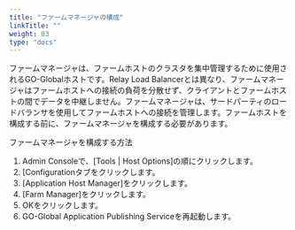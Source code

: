 ```yaml
---
title: "ファームマネージャの構成"
linkTitle: ""
weight: 03
type: "docs"
---
```


ファームマネージャは、ファームホストのクラスタを集中管理するために使用されるGO-Globalホストです。Relay Load Balancerとは異なり、ファームマネージャはファームホストへの接続の負荷を分散せず、クライアントとファームホストの間でデータを中継しません。ファームマネージャは、サードパーティのロードバランサを使用してファームホストへの接続を管理します。ファームホストを構成する前に、ファームマネージャを構成する必要があります。

ファームマネージャを構成する方法

1. Admin Consoleで、[Tools | Host Options]の順にクリックします。
2. [Configurationタブをクリックします。
3. [Application Host Manager]をクリックします。
4. [Farm Manager]をクリックします。
5. OKをクリックします。
6. GO-Global Application Publishing Serviceを再起動します。